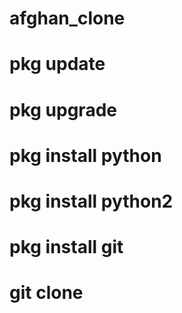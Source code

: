 # afghan_clone
# pkg update 
# pkg upgrade 
# pkg install python 
# pkg install python2 
# pkg install git 
# git clone 
